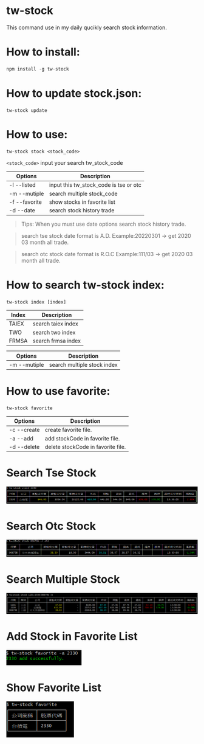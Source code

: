 # tw-stock

This command use in my daily qucikly search stock information.

# How to install:

```js
npm install -g tw-stock
```

# How to update stock.json:

```sheel
tw-stock update
```

# How to use:

```sheel
tw-stock stock <stock_code>
```

`<stock_code>` input your search tw_stock_code

| Options       | Description                            |
| ------------- | -------------------------------------- |
| -l --listed   | input this tw_stock_code is tse or otc |
| -m --mutiple  | search multiple stock_code             |
| -f --favorite | show stocks in favorite list           |
| -d --date     | search stock history trade             |

> Tips: When you must use date options search stock history trade.

> search tse stock date format is A.D. Example:20220301 -> get 2020 03 month all trade.

> search otc stock date format is R.O.C Example:111/03 -> get 2020 03 month all trade.

# How to search tw-stock index:

```sheel
tw-stock index [index]
```

| Index | Description        |
| ----- | ------------------ |
| TAIEX | search taiex index |
| TWO   | search two index   |
| FRMSA | search frmsa index |

| Options      | Description                 |
| ------------ | --------------------------- |
| -m --mutiple | search multiple stock index |

# How to use favorite:

```sheel
tw-stock favorite
```

| Options     | Description                        |
| ----------- | ---------------------------------- |
| -c --create | create favorite file.              |
| -a --add    | add stockCode in favorite file.    |
| -d --delete | delete stockCode in favorite file. |

# Search Tse Stock

![tse.png](./tse.png)

# Search Otc Stock

![otc.png](./otc.png)

# Search Multiple Stock

![multiple.png](./multiple.png)

# Add Stock in Favorite List

![addStockInFavorite.png](./addStockInFavorite.png)

# Show Favorite List

![showFavoriteList.png](./showFavoriteList.png)
